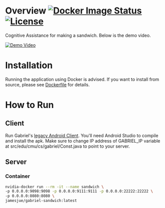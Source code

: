 # Overview [![Docker Image Status][docker-image]][docker] [![License][license-image]][license]

Cognitive Assistance for making a sandwich. Below is the demo video.

[![Demo Video](https://img.youtube.com/vi/USakPP45WvM/0.jpg)](https://www.youtube.com/watch?v=USakPP45WvM)

[docker-image]: https://img.shields.io/docker/build/jamesjue/gabriel-sandwich.svg
[docker]: https://hub.docker.com/r/jamesjue/gabriel-sandwich

[license-image]: http://img.shields.io/badge/license-Apache--2-blue.svg?style=flat
[license]: LICENSE

# Installation
Running the application using Docker is advised. If you want to install from source, please see [Dockerfile](Dockerfile) for details.

# How to Run
## Client
Run Gabriel's [legacy Android Client](https://github.com/cmusatyalab/gabriel/tree/master/client/legacy-android-client). You'll need Android Studio to compile and install the apk.
Make sure to change IP address of GABRIEL_IP variable at src/edu/cmu/cs/gabriel/Const.java to point to your server.

## Server
### Container
```bash
nvidia-docker run --rm -it --name sandwich \
-p 0.0.0.0:9098:9098 -p 0.0.0.0:9111:9111 -p 0.0.0.0:22222:22222 \
-p 0.0.0.0:8080:8080 \
jamesjue/gabriel-sandwich:latest
```
